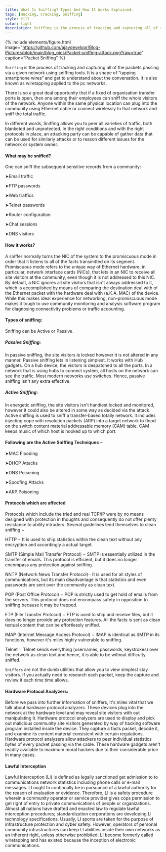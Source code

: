 ```yaml
---
title: What Is Sniffing? Types And How It Works Explained.
tags: [Hacking, Cracking, Sniffing]
style: fill
color: light
description: Sniffing is the process of tracking and capturing all of the packets passing via a given network using sniffing tools. It is a shape of “tapping smartphone wires” and get to understand about the conversation. It is also known as wiretapping applied to the pc networks..
---
```

{% include elements/figure.html image="https://github.com/ajaydevelopr/Blog-Pictures/blob/main/blog_pics/Packet-sniffing-attack.png?raw=true" caption="Packet Sniffing" %}

`Sniffing` is the process of tracking and capturing all of the packets passing via a given network using sniffing tools. It is a shape of “tapping smartphone wires” and get to understand about the conversation. It is also known as wiretapping applied to the pc networks.

There is so a great deal opportunity that if a fixed of organisation transfer ports is open, then one among their employees can sniff the whole visitors of the network. Anyone within the same physical location can plug into the community using Ethernet cable or connect wirelessly to that network and sniff the total traffic.


In different words, Sniffing allows you to peer all varieties of traffic, both blanketed and unprotected. In the right conditions and with the right protocols in place, an attacking party can be capable of gather data that can be used for similarly attacks or to reason different issues for the network or system owner.


#### What may be sniffed?
One can sniff the subsequent sensitive records from a community:

➤Email traffic

➤FTP passwords

➤Web traffics

➤Telnet passwords

➤Router configuration

➤Chat sessions

➤DNS visitors


#### How it works?
A sniffer normally turns the NIC of the system to the promiscuous mode in order that it listens to all of the facts transmitted on its segment.
Promiscuous mode refers to the unique way of Ethernet hardware, in particular, network interface cards (NICs), that lets in an NIC to receive all site visitors at the community, even though it is not addressed to this NIC. By default, a NIC ignores all site visitors that isn't always addressed to it, which is accomplished by means of comparing the destination deal with of the Ethernet packet with the hardware deal with (a.K.A. MAC) of the device. While this makes ideal experience for networking, non-promiscuous mode makes it tough to use community monitoring and analysis software program for diagnosing connectivity problems or traffic accounting.

#### Types of sniffing:
Sniffing can be Active or Passive.
##### Passive Sniffing:
In passive sniffing, the site visitors is locked however it is not altered in any manner. Passive sniffing lets in listening simplest. It works with Hub gadgets. On a hub device, the visitors is despatched to all the ports. In a network that is using hubs to connect system, all hosts on the network can see the traffic. Most modern networks use switches. Hence, passive sniffing isn't any extra effective.

##### Active Sniffing:
In energetic sniffing, the site visitors isn't handiest locked and monitored, however it could also be altered in some way as decided via the attack. Active sniffing is used to sniff a transfer-based totally network. It includes injecting cope with resolution packets (ARP) into a target network to flood on the switch content material addressable memory (CAM) table. CAM keeps music of which host is hooked up to which port.

#### Following are the Active Sniffing Techniques −

➤MAC Flooding

➤DHCP Attacks

➤DNS Poisoning

➤Spoofing Attacks

➤ARP Poisoning

#### Protocols which are affected
Protocols which include the tried and real TCP/IP were by no means designed with protection in thoughts and consequently do not offer plenty resistance to ability intruders. Several guidelines lend themselves to clean sniffing −


HTTP − It is used to ship statistics within the clean text without any encryption and accordingly a actual target.


SMTP (Simple Mail Transfer Protocol) − SMTP is essentially utilized in the transfer of emails. This protocol is efficient, but it does no longer encompass any protection against sniffing.


NNTP (Network News Transfer Protocol)− It is used for all styles of communications, but its main disadvantage is that statistics and even passwords are sent over the community as clean text.


POP (Post Office Protocol) − POP is strictly used to get hold of emails from the servers. This protocol does not encompass safety in opposition to sniffing because it may be trapped.


FTP (File Transfer Protocol) − FTP is used to ship and receive files, but it does no longer provide any protection features. All the facts is sent as clean textual content that can be effortlessly sniffed.


IMAP (Internet Message Access Protocol) − IMAP is identical as SMTP in its functions, however it's miles highly vulnerable to sniffing.


Telnet − Telnet sends everything (usernames, passwords, keystrokes) over the network as clean text and hence, it is able to be without difficulty sniffed.

`Sniffers` are not the dumb utilities that allow you to view simplest stay visitors. If you actually need to research each packet, keep the capture and review it each time time allows.

#### Hardware Protocol Analyzers:

Before we pass into further information of sniffers, it's miles vital that we talk about hardware protocol analyzers. These devices plug into the network at the hardware level and may reveal site visitors with out manipulating it.
Hardware protocol analyzers are used to display and pick out malicious community site visitors generated by way of hacking software program installed inside the device.
They capture a facts packet, decode it, and examine its content material consistent with certain regulations.
Hardware protocol analyzers allow attackers to peer individual statistics bytes of every packet passing via the cable.
These hardware gadgets aren't readily available to maximum moral hackers due to their considerable price in many cases.

#### Lawful Interception
Lawful Interception (LI) is defined as legally sanctioned get admission to to communications network statistics including phone calls or e-mail messages. LI ought to continually be in pursuance of a lawful authority for the reason of evaluation or evidence. Therefore, LI is a safety procedure wherein a community operator or service provider gives cops permission to get right of entry to private communications of people or organizations.
Almost all nations have drafted and enacted law to regulate lawful interception procedures; standardization corporations are developing LI technology specifications. Usually, LI sports are taken for the purpose of infrastructure protection and cyber safety. However, operators of personal community infrastructures can keep LI abilities inside their own networks as an inherent right, unless otherwise prohibited.
LI become formerly called wiretapping and has existed because the inception of electronic communications.